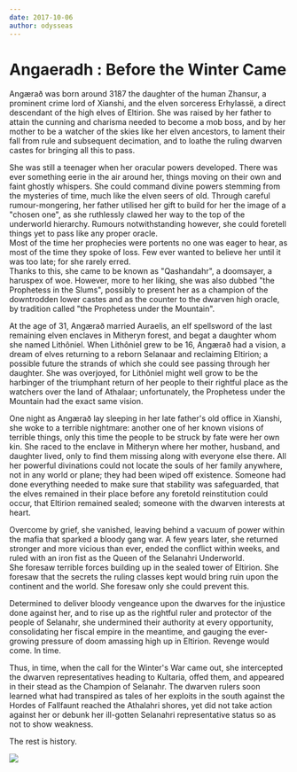 ```yaml
---
date: 2017-10-06
author: odysseas
---
```

# Angaeradh : Before the Winter Came

Angærað was born around 3187 the daughter of the human Zhansur, a prominent
crime lord of Xianshi, and the elven sorceress Erhylassë, a direct descendant
of the high elves of Eltirion. She was raised by her father to attain the
cunning and charisma needed to become a mob boss, and by her mother to be a
watcher of the skies like her elven ancestors, to lament their fall from rule
and subsequent decimation, and to loathe the ruling dwarven castes for
bringing all this to pass.  

She was still a teenager when her oracular powers developed. There was ever
something eerie in the air around her, things moving on their own and faint
ghostly whispers. She could command divine powers stemming from the mysteries
of time, much like the elven seers of old. Through careful rumour-mongering,
her father utilised her gift to build for her the image of a "chosen one", as
she ruthlessly clawed her way to the top of the underworld hierarchy. Rumours
notwithstanding however, she could foretell things yet to pass like any proper
oracle.  
Most of the time her prophecies were portents no one was eager to hear, as
most of the time they spoke of loss. Few ever wanted to believe her until it
was too late; for she rarely erred.  
Thanks to this, she came to be known as "Qashandahr", a doomsayer, a haruspex
of woe. However, more to her liking, she was also dubbed "the Prophetess in
the Slums", possibly to present her as a champion of the downtrodden lower
castes and as the counter to the dwarven high oracle, by tradition called "the
Prophetess under the Mountain".  

At the age of 31, Angærað married Auraelis, an elf spellsword of the last
remaining elven enclaves in Mitheryn forest, and begat a daughter whom she
named Lithôniel. When Lithôniel grew to be 16, Angærað had a vision, a dream
of elves returning to a reborn Selanaar and reclaiming Eltirion; a possible
future the strands of which she could see passing through her daughter. She
was overjoyed, for Lithôniel might well grow to be the harbinger of the
triumphant return of her people to their rightful place as the watchers over
the land of Athalaar; unfortunately, the Prophetess under the Mountain had the
exact same vision.  

One night as Angærað lay sleeping in her late father's old office in Xianshi,
she woke to a terrible nightmare: another one of her known visions of terrible
things, only this time the people to be struck by fate were her own kin. She
raced to the enclave in Mitheryn where her mother, husband, and daughter
lived, only to find them missing along with everyone else there. All her
powerful divinations could not locate the souls of her family anywhere, not in
any world or plane; they had been wiped off existence. Someone had done
everything needed to make sure that stability was safeguarded, that the elves
remained in their place before any foretold reinstitution could occur, that
Eltirion remained sealed; someone with the dwarven interests at heart.  

Overcome by grief, she vanished, leaving behind a vacuum of power within the
mafia that sparked a bloody gang war. A few years later, she returned stronger
and more vicious than ever, ended the conflict within weeks, and ruled with an
iron fist as the Queen of the Selanahri Underworld.  
She foresaw terrible forces building up in the sealed tower of Eltirion. She
foresaw that the secrets the ruling classes kept would bring ruin upon the
continent and the world. She foresaw only she could prevent this.  

Determined to deliver bloody vengeance upon the dwarves for the injustice done
against her, and to rise up as the rightful ruler and protector of the people
of Selanahr, she undermined their authority at every opportunity,
consolidating her fiscal empire in the meantime, and gauging the ever-growing
pressure of doom amassing high up in Eltirion. Revenge would come. In time.  

Thus, in time, when the call for the Winter's War came out, she intercepted
the dwarven representatives heading to Kultaria, offed them, and appeared in
their stead as the Champion of Selanahr. The dwarven rulers soon learned what
had transpired as tales of her exploits in the south against the Hordes of
Fallfaunt reached the Athalahri shores, yet did not take action against her or
debunk her ill-gotten Selanahri representative status so as not to show
weakness.  

The rest is history.  


[![](https://3.bp.blogspot.com/-wub9nx7CpII/WddpJsL_QfI/AAAAAAAABF4/bux9n5BKMbUR1rxlLW5UEzNjejak89SvwCK4BGAYYCw/s640/Angaeradh%2BBlog.jpg)](http://3.bp.blogspot.com/-wub9nx7CpII/WddpJsL_QfI/AAAAAAAABF4/bux9n5BKMbUR1rxlLW5UEzNjejak89SvwCK4BGAYYCw/s1600/Angaeradh%2BBlog.jpg)



